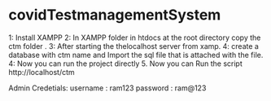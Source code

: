 # covidTestmanagementSystem
1: Install XAMPP
2: In XAMPP folder in htdocs at the root directory copy the ctm folder .
3: After starting the thelocalhost server from xamp.
4: create a database with ctm name and Import the sql file that is attached with the file.
4: Now you can run the project directly
5. Now you can Run the script http://localhost/ctm


Admin Credetials:
username : ram123
password : ram@123


